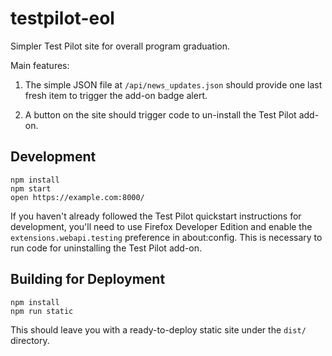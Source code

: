 # testpilot-eol

Simpler Test Pilot site for overall program graduation.

Main features:

1. The simple JSON file at `/api/news_updates.json` should provide one last
   fresh item to trigger the add-on badge alert.

1. A button on the site should trigger code to un-install the Test Pilot
   add-on.

## Development

```
npm install
npm start
open https://example.com:8000/
```

If you haven't already followed the Test Pilot quickstart instructions for
development, you'll need to use Firefox Developer Edition and enable the
`extensions.webapi.testing` preference in about:config. This is necessary to
run code for uninstalling the Test Pilot add-on.

## Building for Deployment

```
npm install
npm run static
```

This should leave you with a ready-to-deploy static site under the
`dist/` directory.
